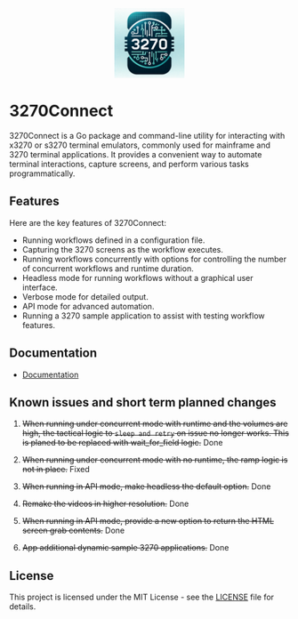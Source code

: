 <p align="center">
  <img src="docs/logo.png" alt="3270.io" width="25%">
</p>

# 3270Connect

3270Connect is a Go package and command-line utility for interacting with x3270 or s3270 terminal emulators, commonly used for mainframe and 3270 terminal applications. It provides a convenient way to automate terminal interactions, capture screens, and perform various tasks programmatically.

## Features

Here are the key features of 3270Connect:

- Running workflows defined in a configuration file.
- Capturing the 3270 screens as the workflow executes.
- Running workflows concurrently with options for controlling the number of concurrent workflows and runtime duration.
- Headless mode for running workflows without a graphical user interface.
- Verbose mode for detailed output.
- API mode for advanced automation.
- Running a 3270 sample application to assist with testing workflow features.

## Documentation

- [ Documentation](https://3270.io)

## Known issues and short term planned changes

1. <s>When running under concurrent mode with runtime and the volumes are high, the tactical logic to `sleep and retry` on issue no longer works. This is planed to be replaced with wait_for_field logic.</s> Done

2. <s>When running under concurrent mode with no runtime, the ramp logic is not in place.</s> Fixed

3. <s>When running in API mode, make headless the default option.</s> Done

4. <s>Remake the videos in higher resolution.</s> Done

5. <s>When running in API mode, provide a new option to return the HTML screen grab contents.</s> Done

6. <s>App additional dynamic sample 3270 applications.</s> Done

## License

This project is licensed under the MIT License - see the [LICENSE](LICENSE) file for details.
